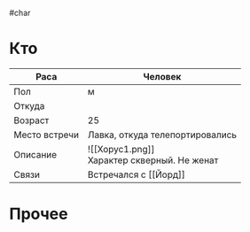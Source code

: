 #char 
# Кто

| Раса          | Человек                                                   |
| ------------- | --------------------------------------------------------- |
| Пол           | м                                                         |
| Откуда        |                                                           |
| Возраст       | 25                                                        |
| Место встречи | Лавка, откуда телепортировались                           |
| Описание      | ![[Хорус1.png]]<br> Характер скверный. Не женат |
| Связи         | Встречался с [[Йорд]]                                     |
# Прочее

